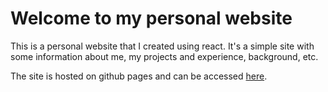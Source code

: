 # Welcome to my personal website

This is a personal website that I created using react. It's a simple site with some information about me, my projects and experience, background, etc. 

The site is hosted on github pages and can be accessed [here](https://brendanshaw14.github.io/personal-website/).